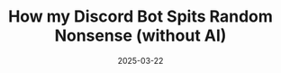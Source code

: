 ---
title: How my Discord Bot Spits Random Nonsense (without AI)
date: 2025-03-22
tags: [AI, lakubot]
excerpt: It might not be sophisticated but Lakubot can say some funny things, all without ChatGPT. We'll go over the simple algorithm/strategy it uses to come up with nonsense
draft: true
---